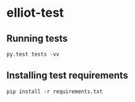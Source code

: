 # elliot-test

## Running tests
```
py.test tests -vv
```

## Installing test requirements
```
pip install -r requirements.txt
```

